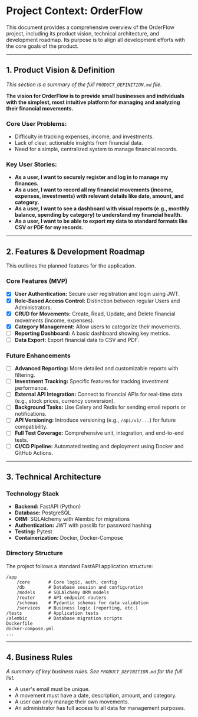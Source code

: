 # Project Context: OrderFlow

This document provides a comprehensive overview of the OrderFlow project, including its product vision, technical architecture, and development roadmap. Its purpose is to align all development efforts with the core goals of the product.

---

## 1. Product Vision & Definition

*This section is a summary of the full `PRODUCT_DEFINITION.md` file.*

**The vision for OrderFlow is to provide small businesses and individuals with the simplest, most intuitive platform for managing and analyzing their financial movements.**

### Core User Problems:
- Difficulty in tracking expenses, income, and investments.
- Lack of clear, actionable insights from financial data.
- Need for a simple, centralized system to manage financial records.

### Key User Stories:
- **As a user, I want to securely register and log in to manage my finances.**
- **As a user, I want to record all my financial movements (income, expenses, investments) with relevant details like date, amount, and category.**
- **As a user, I want to see a dashboard with visual reports (e.g., monthly balance, spending by category) to understand my financial health.**
- **As a user, I want to be able to export my data to standard formats like CSV or PDF for my records.**

---

## 2. Features & Development Roadmap

This outlines the planned features for the application.

### Core Features (MVP)
- [x] **User Authentication:** Secure user registration and login using JWT.
- [x] **Role-Based Access Control:** Distinction between regular Users and Administrators.
- [x] **CRUD for Movements:** Create, Read, Update, and Delete financial movements (income, expenses).
- [x] **Category Management:** Allow users to categorize their movements.
- [ ] **Reporting Dashboard:** A basic dashboard showing key metrics.
- [ ] **Data Export:** Export financial data to CSV and PDF.

### Future Enhancements
- [ ] **Advanced Reporting:** More detailed and customizable reports with filtering.
- [ ] **Investment Tracking:** Specific features for tracking investment performance.
- [ ] **External API Integration:** Connect to financial APIs for real-time data (e.g., stock prices, currency conversion).
- [ ] **Background Tasks:** Use Celery and Redis for sending email reports or notifications.
- [ ] **API Versioning:** Introduce versioning (e.g., `/api/v1/...`) for future compatibility.
- [ ] **Full Test Coverage:** Comprehensive unit, integration, and end-to-end tests.
- [ ] **CI/CD Pipeline:** Automated testing and deployment using Docker and GitHub Actions.

---

## 3. Technical Architecture

### Technology Stack
- **Backend:** FastAPI (Python)
- **Database:** PostgreSQL
- **ORM:** SQLAlchemy with Alembic for migrations
- **Authentication:** JWT with passlib for password hashing
- **Testing:** Pytest
- **Containerization:** Docker, Docker-Compose

### Directory Structure
The project follows a standard FastAPI application structure:

```
/app
    /core       # Core logic, auth, config
    /db         # Database session and configuration
    /models     # SQLAlchemy ORM models
    /router     # API endpoint routers
    /schemas    # Pydantic schemas for data validation
    /services   # Business logic (reporting, etc.)
/tests          # Application tests
/alembic        # Database migration scripts
Dockerfile
docker-compose.yml
...
```

---

## 4. Business Rules

*A summary of key business rules. See `PRODUCT_DEFINITION.md` for the full list.*

- A user's email must be unique.
- A movement must have a date, description, amount, and category.
- A user can only manage their own movements.
- An administrator has full access to all data for management purposes.
